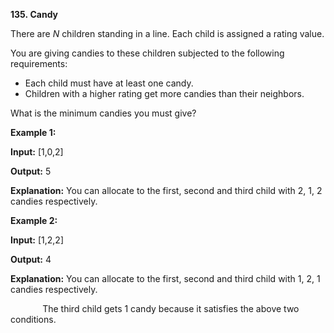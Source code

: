 **135. Candy**

There are _N_ children standing in a line. Each child is assigned a rating value.

You are giving candies to these children subjected to the following requirements:

- Each child must have at least one candy.
- Children with a higher rating get more candies than their neighbors.

What is the minimum candies you must give?

**Example 1:**

**Input:** [1,0,2]

**Output:** 5

**Explanation:** You can allocate to the first, second and third child with 2, 1, 2 candies respectively.

**Example 2:**

**Input:** [1,2,2]

**Output:** 4

**Explanation:** You can allocate to the first, second and third child with 1, 2, 1 candies respectively.

             The third child gets 1 candy because it satisfies the above two conditions.
